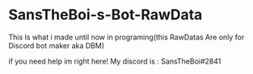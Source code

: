 # SansTheBoi-s-Bot-RawData
This Is what i made until now in programing(this RawDatas Are only for Discord bot maker aka DBM)

if you need help im right here! My discord is : SansTheBoi#2841
